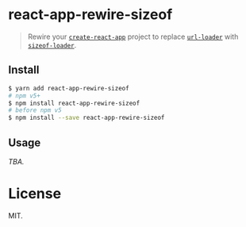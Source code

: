 react-app-rewire-sizeof
=======================

> Rewire your [`create-react-app`](https://github.com/facebookincubator/create-react-app) project to replace [`url-loader`](https://github.com/webpack-contrib/url-loader) with [`sizeof-loader`](https://github.com/dashed/sizeof-loader).

## Install

```sh
$ yarn add react-app-rewire-sizeof
# npm v5+
$ npm install react-app-rewire-sizeof
# before npm v5
$ npm install --save react-app-rewire-sizeof
```

## Usage

*TBA.*

License
=======

MIT.
